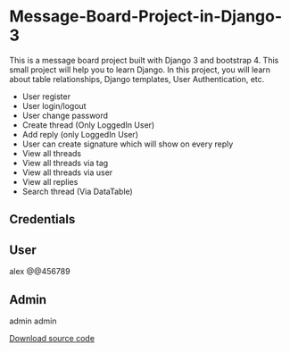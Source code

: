 # Message-Board-Project-in-Django-3
This is a message board project built with Django 3 and bootstrap 4. This small project will help you to learn Django. In this project, you will learn about table relationships, Django templates, User Authentication, etc.

-   User register
-   User login/logout
-   User change password
-   Create thread (Only LoggedIn User)
-   Add reply (only LoggedIn User)
-   User can create signature which will show on every reply
-   View all threads
-   View all threads via tag
-   View all threads via user
-   View all replies
-   Search thread (Via DataTable)

##  Credentials
##  User
alex
@@456789

##  Admin
admin
admin

<a href="http://projectsplaza.com/product/message-board-project-in-django-3/">Download source code</a>
